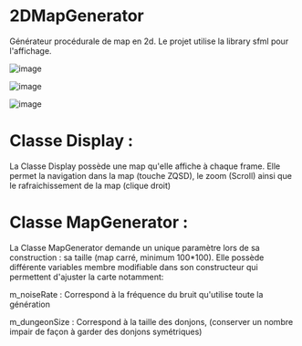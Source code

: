 # 2DMapGenerator

Générateur procédurale de map en 2d.
Le projet utilise la library sfml pour l'affichage.



![image](https://github.com/Maelpena/2DMapGenerator/assets/34342829/6da4f5d7-69cb-464e-a9fe-b7b32065d58d)

![image](https://github.com/Maelpena/2DMapGenerator/assets/34342829/d698e3a8-963b-4aa5-b139-ec3f3a5c8388)

![image](https://github.com/Maelpena/2DMapGenerator/assets/34342829/5180bf15-9adb-4802-aa48-032754a9a629)




# Classe Display :

La Classe Display possède une map qu'elle affiche à chaque frame. 
Elle permet la navigation dans la map (touche ZQSD), le zoom (Scroll) ainsi que le rafraichissement de la map (clique droit)


# Classe MapGenerator :

La Classe MapGenerator demande un unique paramètre lors de sa construction : sa taille (map carré, minimum 100*100).
Elle possède différente variables membre modifiable dans son constructeur qui permettent d'ajuster la carte notamment:

m_noiseRate : Correspond à la fréquence du bruit qu'utilise toute la génération

m_dungeonSize : Correspond à la taille des donjons, (conserver un nombre impair de façon à garder des donjons symétriques)
